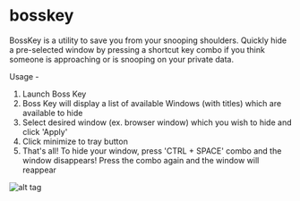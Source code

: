# bosskey
BossKey is a utility to save you from your snooping shoulders. Quickly hide a pre-selected window by pressing a shortcut key combo if you think someone is approaching or is snooping on your private data.

Usage -

1. Launch Boss Key
2. Boss Key will display a list of available Windows (with titles) which are available to hide
3. Select desired window (ex. browser window) which you wish to hide and click 'Apply'
4. Click minimize to tray button
5. That's all! To hide your window, press 'CTRL + SPACE' combo and the window disappears! Press the combo again and the window will reappear

![alt tag](https://raw.github.com/intothevoid/bosskey/tree/master/BossKee/res/sshot.png)

